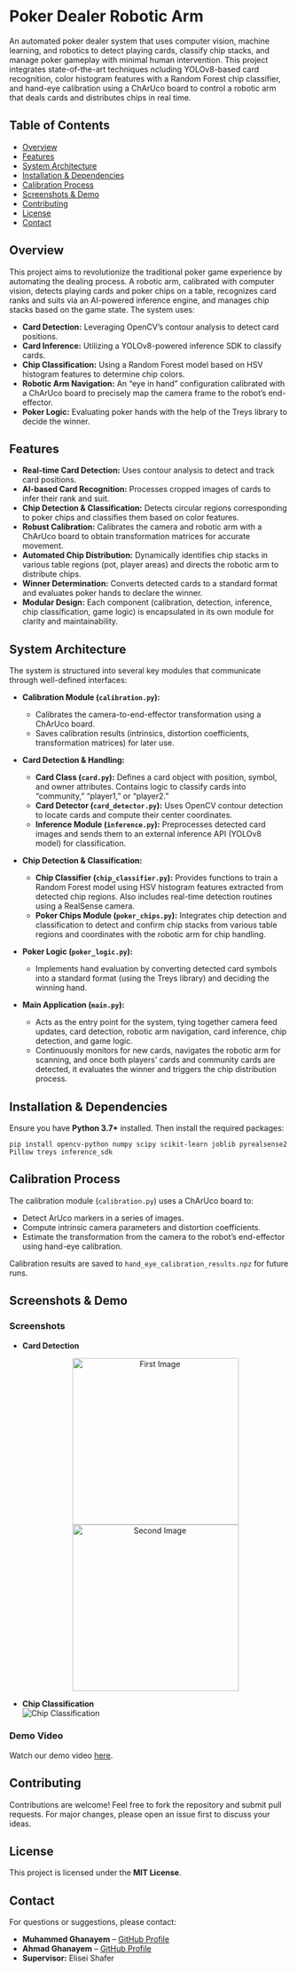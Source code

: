 # Poker Dealer Robotic Arm

An automated poker dealer system that uses computer vision, machine learning, and robotics to detect playing cards, classify chip stacks, and manage poker gameplay with minimal human intervention. This project integrates state-of-the-art techniques ncluding YOLOv8-based card recognition, color histogram features with a Random Forest chip classifier, and hand-eye calibration using a ChArUco board to control a robotic arm that deals cards and distributes chips in real time.

## Table of Contents

- [Overview](#overview)
- [Features](#features)
- [System Architecture](#system-architecture)
- [Installation & Dependencies](#installation--dependencies)
- [Calibration Process](#calibration-process)
- [Screenshots & Demo](#screenshots--demo)
- [Contributing](#contributing)
- [License](#license)
- [Contact](#contact)

## Overview

This project aims to revolutionize the traditional poker game experience by automating the dealing process. A robotic arm, calibrated with computer vision, detects playing cards and poker chips on a table, recognizes card ranks and suits via an AI-powered inference engine, and manages chip stacks based on the game state. The system uses:

- **Card Detection:** Leveraging OpenCV’s contour analysis to detect card positions.
- **Card Inference:** Utilizing a YOLOv8-powered inference SDK to classify cards.
- **Chip Classification:** Using a Random Forest model based on HSV histogram features to determine chip colors.
- **Robotic Arm Navigation:** An “eye in hand” configuration calibrated with a ChArUco board to precisely map the camera frame to the robot’s end-effector.
- **Poker Logic:** Evaluating poker hands with the help of the Treys library to decide the winner.

## Features

- **Real-time Card Detection:** Uses contour analysis to detect and track card positions.
- **AI-based Card Recognition:** Processes cropped images of cards to infer their rank and suit.
- **Chip Detection & Classification:** Detects circular regions corresponding to poker chips and classifies them based on color features.
- **Robust Calibration:** Calibrates the camera and robotic arm with a ChArUco board to obtain transformation matrices for accurate movement.
- **Automated Chip Distribution:** Dynamically identifies chip stacks in various table regions (pot, player areas) and directs the robotic arm to distribute chips.
- **Winner Determination:** Converts detected cards to a standard format and evaluates poker hands to declare the winner.
- **Modular Design:** Each component (calibration, detection, inference, chip classification, game logic) is encapsulated in its own module for clarity and maintainability.

## System Architecture

The system is structured into several key modules that communicate through well-defined interfaces:

- **Calibration Module (`calibration.py`):**  
  - Calibrates the camera-to-end-effector transformation using a ChArUco board.  
  - Saves calibration results (intrinsics, distortion coefficients, transformation matrices) for later use.

- **Card Detection & Handling:**  
  - **Card Class (`card.py`):** Defines a card object with position, symbol, and owner attributes. Contains logic to classify cards into “community,” “player1,” or “player2.”
  - **Card Detector (`card_detector.py`):** Uses OpenCV contour detection to locate cards and compute their center coordinates.
  - **Inference Module (`inference.py`):** Preprocesses detected card images and sends them to an external inference API (YOLOv8 model) for classification.

- **Chip Detection & Classification:**  
  - **Chip Classifier (`chip_classifier.py`):** Provides functions to train a Random Forest model using HSV histogram features extracted from detected chip regions. Also includes real-time detection routines using a RealSense camera.
  - **Poker Chips Module (`poker_chips.py`):** Integrates chip detection and classification to detect and confirm chip stacks from various table regions and coordinates with the robotic arm for chip handling.

- **Poker Logic (`poker_logic.py`):**  
  - Implements hand evaluation by converting detected card symbols into a standard format (using the Treys library) and deciding the winning hand.

- **Main Application (`main.py`):**  
  - Acts as the entry point for the system, tying together camera feed updates, card detection, robotic arm navigation, card inference, chip detection, and game logic.  
  - Continuously monitors for new cards, navigates the robotic arm for scanning, and once both players’ cards and community cards are detected, it evaluates the winner and triggers the chip distribution process.

## Installation & Dependencies

Ensure you have **Python 3.7+** installed. Then install the required packages:

```shell
pip install opencv-python numpy scipy scikit-learn joblib pyrealsense2 Pillow treys inference_sdk
```

## Calibration Process

The calibration module (`calibration.py`) uses a ChArUco board to:
- Detect ArUco markers in a series of images.
- Compute intrinsic camera parameters and distortion coefficients.
- Estimate the transformation from the camera to the robot’s end-effector using hand-eye calibration.

Calibration results are saved to `hand_eye_calibration_results.npz` for future runs.

## Screenshots & Demo

### Screenshots

- **Card Detection**  
  <p align="center">
    <img src="https://i.imghippo.com/files/AhZ3140JA.png" alt="First Image" width="300"/>
    <img src="https://i.imghippo.com/files/AhZ3140JA.png" alt="Second Image" width="300"/>
  </p>


- **Chip Classification**  
  ![Chip Classification](images/chip_detection_example.png)

### Demo Video

Watch our demo video [here](https://example.com/demo-video).

## Contributing

Contributions are welcome! Feel free to fork the repository and submit pull requests. For major changes, please open an issue first to discuss your ideas.


## License

This project is licensed under the **MIT License**.

## Contact

For questions or suggestions, please contact:

- **Muhammed Ghanayem** – [GitHub Profile](https://github.com/GhanayemMuh)
- **Ahmad Ghanayem** – [GitHub Profile](https://github.com/ahmadgh99)
- **Supervisor:** Elisei Shafer
